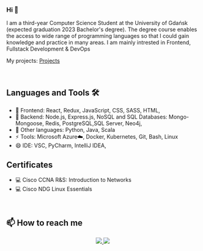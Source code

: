 

<h3> Hi  👋 </h3>

I am a third-year Computer Science Student at the University of Gdańsk (expected graduation 2023 Bachelor's degree). 
The degree course enables the access to wide range of programming languages so that I
could gain knowledge and practice in many areas. I am mainly intrested in Frontend, Fullstack Development & DevOps

My  projects: [Projects](https://github.com/michalbidzinski1?tab=repositories) 

</br>

## Languages and Tools 🛠️
- 💬 Frontend: React, Redux, JavaScript, CSS, SASS, HTML, 
- 🌱 Backend: Node.js, Express.js, NoSQL and SQL Databases: Mongo-Mongoose, Redis, PostgreSQL,SQL Server, Neo4j,   
- 🔭 Other languages: Python, Java, Scala
- ⚡ Tools: Microsoft Azure☁️, Docker, Kubernetes, Git, Bash, Linux
- 😄 IDE: VSC, PyCharm, IntelliJ IDEA,

## Certificates
- 💻 Cisco CCNA R&S: Introduction to Networks
- 💻 Cisco NDG Linux Essentials
</br>

## 📫 How to reach me

<div align="center">
<a href="https://www.linkedin.com/in/michał-bidziński-6b8919236/">
    <img src="https://img.shields.io/badge/LinkedIn-0077B5?style=for-the-badge&logo=linkedin&logoColor=white"/>
<a/>
<a href="mailto:michalbidzinski12@gmail.com">
    <img src="https://img.shields.io/badge/Gmail-D14836?style=for-the-badge&logo=gmail&logoColor=white"/>
<a/>
</div>
<!--
**michalbidzinski1/michalbidzinski1** is a ✨ _special_ ✨ repository because its `README.md` (this file) appears on your GitHub profile.

Here are some ideas to get you started:

- 🔭 I’m currently working on ...
- 🌱 I’m currently learning ...
- 👯 I’m looking to collaborate on ...
- 🤔 I’m looking for help with ...
- 💬 Ask me about ...
- 📫 How to reach me: ...
- 😄 Pronouns: ...
- ⚡ Fun fact: ...
-->
